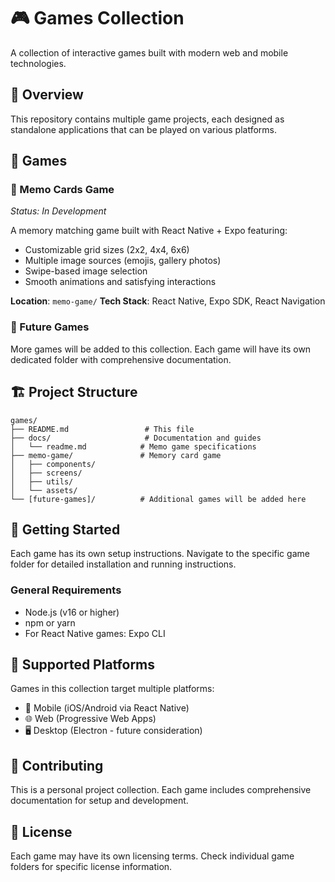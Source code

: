 # 🎮 Games Collection

A collection of interactive games built with modern web and mobile technologies.

## 🎯 Overview

This repository contains multiple game projects, each designed as standalone applications that can be played on various platforms.

## 🎲 Games

### 🧠 Memo Cards Game
*Status: In Development*

A memory matching game built with React Native + Expo featuring:
- Customizable grid sizes (2x2, 4x4, 6x6)
- Multiple image sources (emojis, gallery photos)
- Swipe-based image selection
- Smooth animations and satisfying interactions

**Location**: `memo-game/`
**Tech Stack**: React Native, Expo SDK, React Navigation

### 🚀 Future Games
More games will be added to this collection. Each game will have its own dedicated folder with comprehensive documentation.

## 🏗 Project Structure

```
games/
├── README.md                 # This file
├── docs/                     # Documentation and guides
│   └── readme.md            # Memo game specifications
├── memo-game/               # Memory card game
│   ├── components/
│   ├── screens/
│   ├── utils/
│   └── assets/
└── [future-games]/          # Additional games will be added here
```

## 🚀 Getting Started

Each game has its own setup instructions. Navigate to the specific game folder for detailed installation and running instructions.

### General Requirements
- Node.js (v16 or higher)
- npm or yarn
- For React Native games: Expo CLI

## 📱 Supported Platforms

Games in this collection target multiple platforms:
- 📱 Mobile (iOS/Android via React Native)
- 🌐 Web (Progressive Web Apps)
- 🖥 Desktop (Electron - future consideration)

## 🤝 Contributing

This is a personal project collection. Each game includes comprehensive documentation for setup and development.

## 📄 License

Each game may have its own licensing terms. Check individual game folders for specific license information.